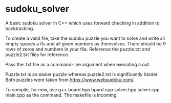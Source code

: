 # sudoku_solver
A basic sudoku solver in C++ which uses forward checking in addition to backtracking. 

To create a valid file, take the sudoku puzzle you want to solve and write all empty spaces a 0s and all given numbers as themselves. There should be 9 rows of zeros and numbers in your file. Reference the puzzle.txt and puzzle2.txt files for reference. 

Pass the .txt file as a command-line argument when executing a.out.

Puzzle.txt is an easier puzzle whereas puzzle2.txt is significantly harder. Both puzzles were taken from https://www.websudoku.com/.

To compile, for now, use g++ board.hpp bpard.cpp solver.hpp solver.cpp main.cpp as the command. The makefile is incoming. 
